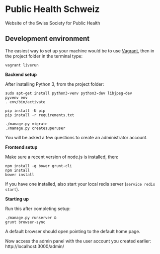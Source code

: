 Public Health Schweiz
=====================

Website of the Swiss Society for Public Health

## Development environment

The easiest way to set up your machine would be to use [Vagrant](https://vagrantup.com), then in the project folder in the terminal type:

```
vagrant liverun
```

**Backend setup**

After installing Python 3, from the project folder:

```
sudo apt-get install python3-venv python3-dev libjpeg-dev
pyvenv env
. env/bin/activate

pip install -U pip
pip install -r requirements.txt

./manage.py migrate
./manage.py createsuperuser
```

You will be asked a few questions to create an administrator account.

**Frontend setup**

Make sure a recent version of node.js is installed, then:

```
npm install -g bower grunt-cli
npm install
bower install
```

If you have one installed, also start your local redis server (`service redis start`).

**Starting up**

Run this after completing setup:

```
./manage.py runserver &
grunt browser-sync
```

A default browser should open pointing to the default home page.

Now access the admin panel with the user account you created earlier: http://localhost:3000/admin/
